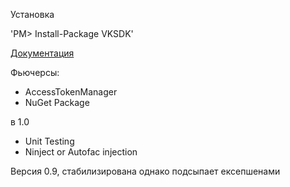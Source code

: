 Установка

'PM> Install-Package VKSDK'

[Документация ](https://github.com/NGWeb/VkApi/wiki)



Фьючерсы:
+ AccessTokenManager
+ NuGet Package

в 1.0
+ Unit Testing
+ Ninject or Autofac injection

Версия 0.9, стабилизирована однако подсыпает ексепшенами


